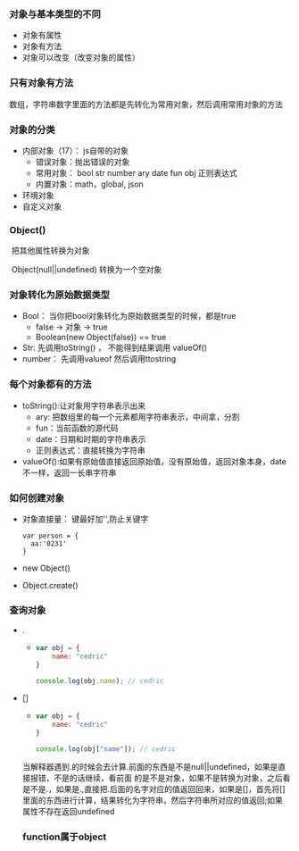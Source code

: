 ### 对象与基本类型的不同

* 对象有属性
* 对象有方法
* 对象可以改变（改变对象的属性）

### 只有对象有方法

​	数组，字符串数字里面的方法都是先转化为常用对象，然后调用常用对象的方法

### 对象的分类

* 内部对象（17）： js自带的对象
  * 错误对象：抛出错误的对象
  * 常用对象： bool str number ary date fun obj 正则表达式
  * 内置对象：math，global, json
* 环境对象
* 自定义对象

### Object()

​	把其他属性转换为对象

​	Object(null||undefined)   转换为一个空对象

 ### 对象转化为原始数据类型

* Bool： 当你把bool对象转化为原始数据类型的时候，都是true
  * false -> 对象 -> true
  * Boolean(new Object(false)) == true
* Str: 先调用toString() ， 不能得到结果调用 valueOf()
* number： 先调用valueof 然后调用ttostring

### 每个对象都有的方法

* toString():让对象用字符串表示出来
  * ary:  把数组里的每一个元素都用字符串表示，中间拿，分割
  * fun：当前函数的源代码
  * date：日期和时期的字符串表示
  * 正则表达式：直接转换为字符串
* valueOf():如果有原始值直接返回原始值，没有原始值，返回对象本身，date不一样，返回一长串字符串

### 如何创建对象

* 对象直接量： 键最好加'',防止关键字

  ```
  var person = {
  	aa:'0231'
  }
  ```

* new Object()

* Object.create()

###  查询对象

* .

  * ```js
    var obj = {
        name: "cedric"
    }
    
    console.log(obj.name); // cedric
    ```

    

* []

  * ```js
    var obj = {
        name: "cedric"
    }
    
    console.log(obj["name"]); // cedric
    ```

    

  当解释器遇到.的时候会去计算.前面的东西是不是null||undefined，如果是直接报错，不是的话继续，看前面 的是不是对象，如果不是转换为对象，之后看是不是.，如果是.,直接把.后面的名字对应的值返回回来，如果是[]，首先将[]里面的东西进行计算，结果转化为字符串，然后字符串所对应的值返回;如果属性不存在返回undefined
  
  ### function属于object
  
  